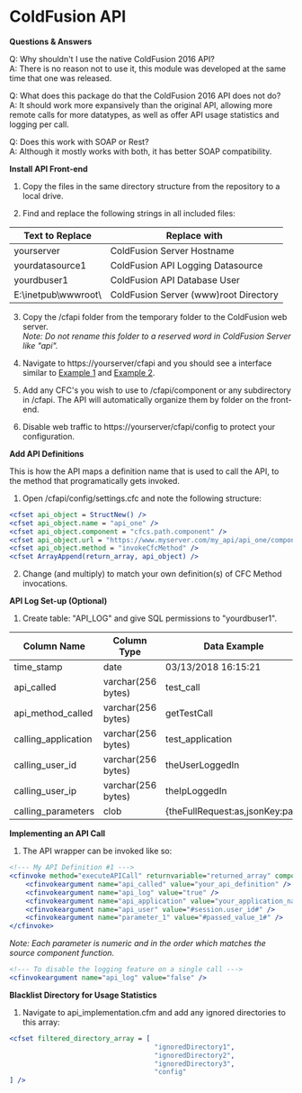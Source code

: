 # ColdFusion API

**Questions & Answers**

Q: Why shouldn't I use the native ColdFusion 2016 API?<br />
A: There is no reason not to use it, this module was developed at the same time that one was released.

Q: What does this package do that the ColdFusion 2016 API does not do?<br />
A: It should work more expansively than the original API, allowing more remote calls for more datatypes, as well as offer API usage statistics and logging per call.

Q: Does this work with SOAP or Rest?<br />
A: Although it mostly works with both, it has better SOAP compatibility.

**Install API Front-end**
1) Copy the files in the same directory structure from the repository to a local drive.

2) Find and replace the following strings in all included files:

| Text to Replace  | Replace with |
| ------------- | ------------- |
| yourserver | ColdFusion Server Hostname |
| yourdatasource1 | ColdFusion API Logging Datasource |
| yourdbuser1 | ColdFusion API Database User |
| E:\inetpub\wwwroot\ | ColdFusion Server (www)root Directory |

3) Copy the /cfapi folder from the temporary folder to the ColdFusion web server. <br />
*Note: Do not rename this folder to a reserved word in ColdFusion Server like "api".*

4) Navigate to https://yourserver/cfapi and you should see a interface similar to <a href="https://github.com/ravenmyst/ColdFusion-API/blob/master/cfapi/documentation/screenshot1.png" target="_blank">Example 1</a> and <a href="https://github.com/ravenmyst/ColdFusion-API/blob/master/cfapi/documentation/screenshot1.png" target="_blank">Example 2</a>.

5) Add any CFC's you wish to use to /cfapi/component or any subdirectory in /cfapi. The API will automatically organize them by folder on the front-end.

6) Disable web traffic to https://yourserver/cfapi/config to protect your configuration.

**Add API Definitions**

This is how the API maps a definition name that is used to call the API, to the method that programatically gets invoked.

1) Open /cfapi/config/settings.cfc and note the following structure:
```ColdFusion
<cfset api_object = StructNew() />
<cfset api_object.name = "api_one" />
<cfset api_object.component = "cfcs.path.component" />
<cfset api_object.url = "https://www.myserver.com/my_api/api_one/component.cfc?WSDL" />
<cfset api_object.method = "invokeCfcMethod" />
<cfset ArrayAppend(return_array, api_object) />
```

2) Change (and multiply) to match your own definition(s) of CFC Method invocations.

**API Log Set-up (Optional)**
1) Create table: "API_LOG" and give SQL permissions to "yourdbuser1".

| Column Name  | Column Type | Data Example
| ------------- | ------------- | ------------- |
| time_stamp | date | 03/13/2018 16:15:21 |
| api_called | varchar(256 bytes) | test_call |
| api_method_called | varchar(256 bytes) | getTestCall |
| calling_application | varchar(256 bytes) | test_application |
| calling_user_id | varchar(256 bytes) | theUserLoggedIn |
| calling_user_ip | varchar(256 bytes) | theIpLoggedIn |
| calling_parameters | clob | {theFullRequest:as,jsonKey:pair} |

**Implementing an API Call**
1) The API wrapper can be invoked like so:
```ColdFusion
<!--- My API Definition #1 --->
<cfinvoke method="executeAPICall" returnvariable="returned_array" component="cfapi.components.yourcomponent">
    <cfinvokeargument name="api_called" value="your_api_definition" />
    <cfinvokeargument name="api_log" value="true" />
    <cfinvokeargument name="api_application" value="your_application_name" />
    <cfinvokeargument name="api_user" value="#session.user_id#" />
    <cfinvokeargument name="parameter_1" value="#passed_value_1#" />
</cfinvoke>
```
*Note: Each parameter is numeric and in the order which matches the source component function.*

```ColdFusion
<!--- To disable the logging feature on a single call --->
<cfinvokeargument name="api_log" value="false" />
```

**Blacklist Directory for Usage Statistics**
1) Navigate to api_implementation.cfm and add any ignored directories to this array:
```ColdFusion
<cfset filtered_directory_array = [
                                    "ignoredDirectory1",
                                    "ignoredDirectory2",
                                    "ignoredDirectory3",
                                    "config"
] />
```